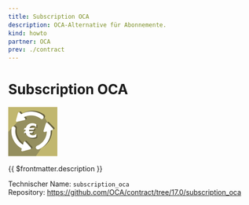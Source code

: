 ```yaml
---
title: Subscription OCA
description: OCA-Alternative für Abonnemente.
kind: howto
partner: OCA
prev: ./contract
---
```


# Subscription OCA

![](attachments/oca_icons_subscription_oca.png)

{{ $frontmatter.description }}

Technischer Name: `subscription_oca`\
Repository: <https://github.com/OCA/contract/tree/17.0/subscription_oca>
